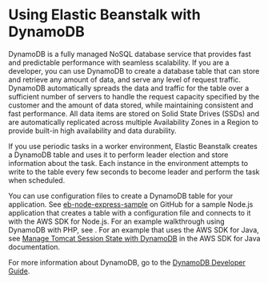 # Using Elastic Beanstalk with DynamoDB<a name="AWSHowTo.dynamoDB"></a>

DynamoDB is a fully managed NoSQL database service that provides fast and predictable performance with seamless scalability\. If you are a developer, you can use DynamoDB to create a database table that can store and retrieve any amount of data, and serve any level of request traffic\. DynamoDB automatically spreads the data and traffic for the table over a sufficient number of servers to handle the request capacity specified by the customer and the amount of data stored, while maintaining consistent and fast performance\. All data items are stored on Solid State Drives \(SSDs\) and are automatically replicated across multiple Availability Zones in a Region to provide built\-in high availability and data durability\. 

If you use periodic tasks in a worker environment, Elastic Beanstalk creates a DynamoDB table and uses it to perform leader election and store information about the task\. Each instance in the environment attempts to write to the table every few seconds to become leader and perform the task when scheduled\.

You can use configuration files to create a DynamoDB table for your application\. See [eb\-node\-express\-sample](https://github.com/awslabs/eb-node-express-sample) on GitHub for a sample Node\.js application that creates a table with a configuration file and connects to it with the AWS SDK for Node\.js\. For an example walkthrough using DynamoDB with PHP, see \. For an example that uses the AWS SDK for Java, see [Manage Tomcat Session State with DynamoDB](http://docs.aws.amazon.com/sdk-for-java/v1/developer-guide/java-dg-tomcat-session-manager.html) in the AWS SDK for Java documentation\.

For more information about DynamoDB, go to the [DynamoDB Developer Guide](http://docs.aws.amazon.com/amazondynamodb/latest/developerguide/)\.